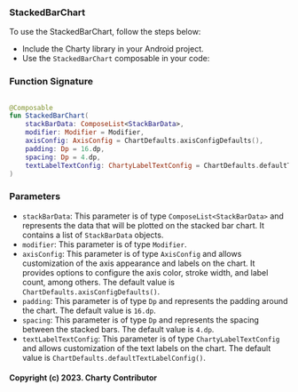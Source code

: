 ### StackedBarChart 

To use the StackedBarChart, follow the steps below:

- Include the Charty library in your Android project.
- Use the `StackedBarChart` composable in your code:

### Function Signature

```kotlin

@Composable
fun StackedBarChart(
    stackBarData: ComposeList<StackBarData>,
    modifier: Modifier = Modifier,
    axisConfig: AxisConfig = ChartDefaults.axisConfigDefaults(),
    padding: Dp = 16.dp,
    spacing: Dp = 4.dp,
    textLabelTextConfig: ChartyLabelTextConfig = ChartDefaults.defaultTextLabelConfig(),
)
```


### Parameters
- `stackBarData`: This parameter is of type `ComposeList<StackBarData>` and represents the data that will be plotted on the stacked bar chart. It contains a list of `StackBarData` objects.
- `modifier`: This parameter is of type `Modifier`.
- `axisConfig`: This parameter is of type `AxisConfig` and allows customization of the axis appearance and labels on the chart. It provides options to configure the axis color, stroke width, and label count, among others. The default value is `ChartDefaults.axisConfigDefaults()`.
- `padding`: This parameter is of type `Dp` and represents the padding around the chart. The default value is `16.dp`.
- `spacing`: This parameter is of type `Dp` and represents the spacing between the stacked bars. The default value is `4.dp`.
- `textLabelTextConfig`: This parameter is of type `ChartyLabelTextConfig` and allows customization of the text labels on the chart. The default value is `ChartDefaults.defaultTextLabelConfig()`.

#### Copyright (c) 2023. Charty Contributor
